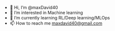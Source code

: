 - 👋 Hi, I’m @maxDavid40
- 👀 I’m interested in Machine learning
- 🌱 I’m currently learning RL/Deep learning/MLOps
- 📫 How to reach me maxdavid40@gmail.com
